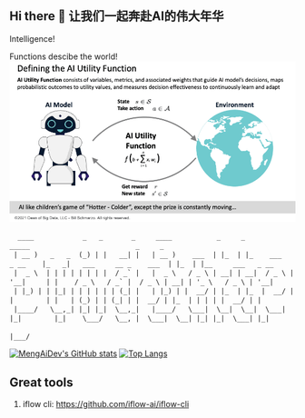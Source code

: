 ## Hi there 👋 让我们一起奔赴AI的伟大年华 

Intelligence!

Functions descibe the world!
![Functions](functions.png)

```
  ____            _   _       _     ____           _     _                     _____                          _     _                   
 | __ )   _   _  (_) | |   __| |   | __ )    ___  | |_  | |_    ___   _ __    |_   _|   ___     __ _    ___  | |_  | |__     ___   _ __ 
 |  _ \  | | | | | | | |  / _` |   |  _ \   / _ \ | __| | __|  / _ \ | '__|     | |    / _ \   / _` |  / _ \ | __| | '_ \   / _ \ | '__|
 | |_) | | |_| | | | | | | (_| |   | |_) | |  __/ | |_  | |_  |  __/ | |        | |   | (_) | | (_| | |  __/ | |_  | | | | |  __/ | |   
 |____/   \__,_| |_| |_|  \__,_|   |____/   \___|  \__|  \__|  \___| |_|        |_|    \___/   \__, |  \___|  \__| |_| |_|  \___| |_|   
                                                                                               |___/
```                              
[![MengAiDev's GitHub stats](https://github-readme-stats.vercel.app/api?username=MengAiDev)](https://github.com/anuraghazra/github-readme-stats)
[![Top Langs](https://github-readme-stats.vercel.app/api/top-langs/?username=MengAiDev)](https://github.com/anuraghazra/github-readme-stats)


## Great tools

1. iflow cli: https://github.com/iflow-ai/iflow-cli

